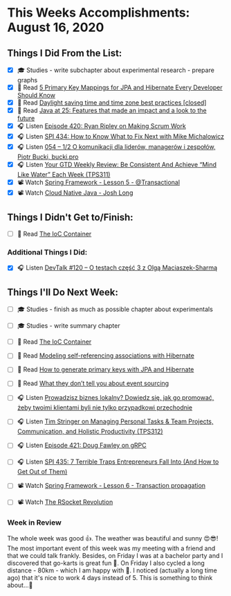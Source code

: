 # This Weeks Accomplishments: August 16, 2020

## Things I Did From the List:

- [x] 🎓 Studies - write subchapter about experimental research - prepare graphs
- [x] 📗 Read [5 Primary Key Mappings for JPA and Hibernate Every Developer Should Know](https://thorben-janssen.com/primary-key-mappings-jpa-hibernate/)
- [x] 📗 Read [Daylight saving time and time zone best practices [closed]](https://stackoverflow.com/questions/2532729/daylight-saving-time-and-time-zone-best-practices)
- [x] 📗 Read [Java at 25: Features that made an impact and a look to the future](https://stackoverflow.blog/2020/07/30/java-at-25-features-that-made-an-impact-and-a-look-to-the-future/)
- [x] 🎧 Listen [Episode 420: Ryan Ripley on Making Scrum Work](https://www.se-radio.net/2020/08/episode-420-ryan-ripley-on-making-scrum-work/)
- [x] 🎧 Listen [SPI 434: How to Know What to Fix Next with Mike Michalowicz](https://www.smartpassiveincome.com/podcasts/know-fix-next-mike-michalowicz/)
- [x] 🎧 Listen [054 – 1/2 O komunikacji dla liderów, managerów i zespołów, Piotr Bucki, bucki.pro](https://piotrbucki.pl/054)
- [x] 🎧 Listen [Your GTD Weekly Review: Be Consistent And Achieve “Mind Like Water” Each Week (TPS311)](https://www.asianefficiency.com/podcast/311-weekly-review/)
- [x] 📽️ Watch [Spring Framework - Lesson 5 - @Transactional](https://youtu.be/HiiS0NVwnLg?list=PLEocw3gLFc8Vli5p6rWHnNcYxFRbaIfIJ)
- [x] 📽️ Watch [Cloud Native Java - Josh Long](https://youtu.be/5q8B6lYhFvE)

## Things I Didn't Get to/Finish:

- [ ] 📗 Read [The IoC Container](https://docs.spring.io/spring/docs/current/spring-framework-reference/core.html#beans)

### Additional Things I Did:

- [x] 🎧 Listen [DevTalk #120 – O testach część 3 z Olgą Maciaszek-Sharmą](https://devstyle.pl/2020/08/10/devtalk-120-o-testach-czesc-3-z-olga-maciaszek-sharma/)

## Things I'll Do Next Week:

- [ ] 🎓 Studies - finish as much as possible chapter about experimentals
- [ ] 🎓 Studies - write summary chapter
- [ ] 📗 Read [The IoC Container](https://docs.spring.io/spring/docs/current/spring-framework-reference/core.html#beans)
- [ ] 📗 Read [Modeling self-referencing associations with Hibernate](https://thorben-janssen.com/self-referencing-associations/)
- [ ] 📗 Read [How to generate primary keys with JPA and Hibernate](https://thorben-janssen.com/jpa-generate-primary-keys/)
- [ ] 📗 Read [What they don’t tell you about event sourcing](https://medium.com/@hugo.oliveira.rocha/what-they-dont-tell-you-about-event-sourcing-6afc23c69e9a)
- [ ] 🎧 Listen [Prowadzisz biznes lokalny? Dowiedz się, jak go promować, żeby twoimi klientami byli nie tylko przypadkowi przechodnie](https://malawielkafirma.pl/jak-promowac-biznes-lokalny/)
- [ ] 🎧 Listen [Tim Stringer on Managing Personal Tasks & Team Projects, Communication, and Holistic Productivity (TPS312)](https://www.asianefficiency.com/podcast/312-tim-stringer/)
- [ ] 🎧 Listen [Episode 421: Doug Fawley on gRPC](https://www.se-radio.net/2020/08/episode-421-doug-fawley-on-grpc/)
- [ ] 🎧 Listen [SPI 435: 7 Terrible Traps Entrepreneurs Fall Into (And How to Get Out of Them)](https://www.smartpassiveincome.com/podcasts/7-terrible-traps-entrepreneurs/)
- [ ] 📽️ Watch [Spring Framework - Lesson 6 - Transaction propagation](https://youtu.be/O9vrhKlGZbE?list=PLEocw3gLFc8Vli5p6rWHnNcYxFRbaIfIJ)
- [ ] 📽️ Watch [The RSocket Revolution](https://youtu.be/ipVfRdl5SP0)


### Week in Review
The whole week was good 👍. The weather was beautiful and sunny 😍😎! The most important event of this week was my meeting with a friend and that we could talk frankly. Besides, on Friday I was at a bachelor party and I discovered that go-karts is great fun 👊. On Friday I also cycled a long distance - 80km - which I am happy with 🙂. I noticed (actually a long time ago) that it's nice to work 4 days instead of 5. This is something to think about...🤫
